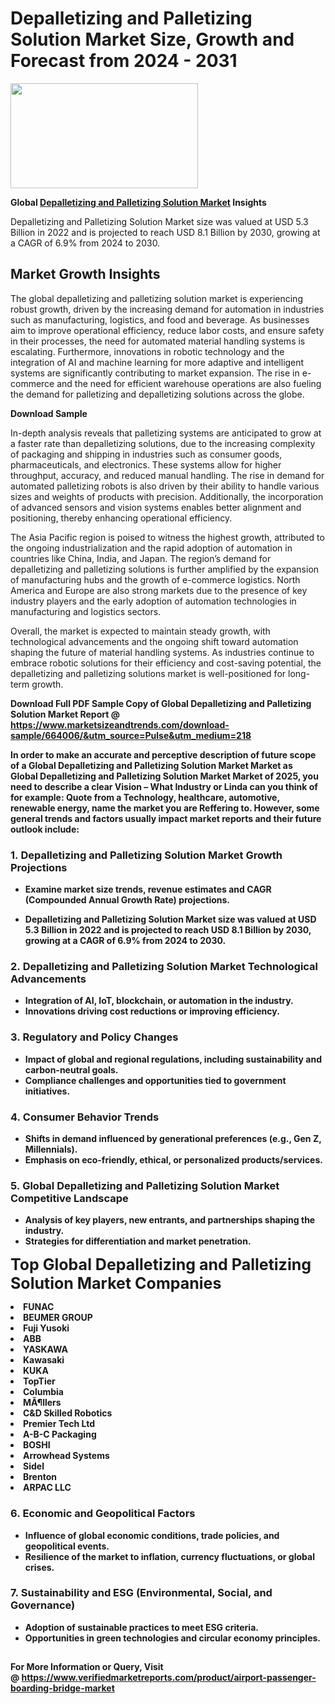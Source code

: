 <H1>Depalletizing and Palletizing Solution Market Size, Growth and Forecast from 2024 - 2031</H1><img class="aligncenter size-medium wp-image-584254" src="https://thirdeyenews.in/wp-content/uploads/2024/09/Global-Market-Research-300x168.jpeg" alt="" width="300" height="168" /><p><strong>Global&nbsp;<a href="https://www.marketsizeandtrends.com/download-sample/664006/&amp;utm_source=Pulse&amp;utm_medium=218">Depalletizing and Palletizing Solution Market</a> Insights</strong></p><p>Depalletizing and Palletizing Solution Market size was valued at USD 5.3 Billion in 2022 and is projected to reach USD 8.1 Billion by 2030, growing at a CAGR of 6.9% from 2024 to 2030.</p><p><h2>Market Growth Insights</h2> <p>The global depalletizing and palletizing solution market is experiencing robust growth, driven by the increasing demand for automation in industries such as manufacturing, logistics, and food and beverage. As businesses aim to improve operational efficiency, reduce labor costs, and ensure safety in their processes, the need for automated material handling systems is escalating. Furthermore, innovations in robotic technology and the integration of AI and machine learning for more adaptive and intelligent systems are significantly contributing to market expansion. The rise in e-commerce and the need for efficient warehouse operations are also fueling the demand for palletizing and depalletizing solutions across the globe.</p> <p><strong>Download Sample</strong></p> <p>In-depth analysis reveals that palletizing systems are anticipated to grow at a faster rate than depalletizing solutions, due to the increasing complexity of packaging and shipping in industries such as consumer goods, pharmaceuticals, and electronics. These systems allow for higher throughput, accuracy, and reduced manual handling. The rise in demand for automated palletizing robots is also driven by their ability to handle various sizes and weights of products with precision. Additionally, the incorporation of advanced sensors and vision systems enables better alignment and positioning, thereby enhancing operational efficiency.</p> <p>The Asia Pacific region is poised to witness the highest growth, attributed to the ongoing industrialization and the rapid adoption of automation in countries like China, India, and Japan. The region’s demand for depalletizing and palletizing solutions is further amplified by the expansion of manufacturing hubs and the growth of e-commerce logistics. North America and Europe are also strong markets due to the presence of key industry players and the early adoption of automation technologies in manufacturing and logistics sectors.</p> <p>Overall, the market is expected to maintain steady growth, with technological advancements and the ongoing shift toward automation shaping the future of material handling systems. As industries continue to embrace robotic solutions for their efficiency and cost-saving potential, the depalletizing and palletizing solutions market is well-positioned for long-term growth.</p> <p><strong></p><p><span class=""><strong>Download Full PDF Sample Copy of Global Depalletizing and Palletizing Solution Market Report</strong> @ <a href="https://www.marketsizeandtrends.com/download-sample/664006/&amp;utm_source=Pulse&amp;utm_medium=218" target="_blank">https://www.marketsizeandtrends.com/download-sample/664006/&amp;utm_source=Pulse&amp;utm_medium=218</a></span></p><p>In order to make an accurate and perceptive description of future scope of a Global&nbsp;Depalletizing and Palletizing Solution Market Market as Global&nbsp;Depalletizing and Palletizing Solution Market Market of 2025, you need to describe a clear Vision &ndash; What Industry or Linda can you think of for example: Quote from a Technology, healthcare, automotive, renewable energy, name the market you are Reffering to. However, some general trends and factors usually impact market reports and their future outlook include:</p><h3>1.&nbsp;<strong>Depalletizing and Palletizing Solution Market Growth Projections</strong></h3><ul><li>Examine market size trends, revenue estimates and CAGR (Compounded Annual Growth Rate) projections.</li><li><p>Depalletizing and Palletizing Solution Market size was valued at USD 5.3 Billion in 2022 and is projected to reach USD 8.1 Billion by 2030, growing at a CAGR of 6.9% from 2024 to 2030.</p></li></ul><h3>2.&nbsp;<strong>Depalletizing and Palletizing Solution Market Technological Advancements</strong></h3><ul><li>Integration of AI, IoT, blockchain, or automation in the industry.</li><li>Innovations driving cost reductions or improving efficiency.</li></ul><h3>3.&nbsp;<strong>Regulatory and Policy Changes</strong></h3><ul><li>Impact of global and regional regulations, including sustainability and carbon-neutral goals.</li><li>Compliance challenges and opportunities tied to government initiatives.</li></ul><h3>4.&nbsp;<strong>Consumer Behavior Trends</strong></h3><ul><li>Shifts in demand influenced by generational preferences (e.g., Gen Z, Millennials).</li><li>Emphasis on eco-friendly, ethical, or personalized products/services.</li></ul><h3>5.&nbsp;<strong>Global Depalletizing and Palletizing Solution Market Competitive Landscape</strong></h3><ul><li>Analysis of key players, new entrants, and partnerships shaping the industry.</li><li>Strategies for differentiation and market penetration.</li></ul><p data-pm-slice="1 1 []"><span style="color: inherit; font-family: inherit; font-size: 25px;">Top Global Depalletizing and Palletizing Solution Market Companies</span></p><div class="" data-test-id=""><p><li>FUNAC</li><li> BEUMER GROUP</li><li> Fuji Yusoki</li><li> ABB</li><li> YASKAWA</li><li> Kawasaki</li><li> KUKA</li><li> TopTier</li><li> Columbia</li><li> MÃ¶llers</li><li> C&D Skilled Robotics</li><li> Premier Tech Ltd</li><li> A-B-C Packaging</li><li> BOSHI</li><li> Arrowhead Systems</li><li> Sidel</li><li> Brenton</li><li> ARPAC LLC</li></p></div><h3>6.&nbsp;<strong>Economic and Geopolitical Factors</strong></h3><ul><li>Influence of global economic conditions, trade policies, and geopolitical events.</li><li>Resilience of the market to inflation, currency fluctuations, or global crises.</li></ul><h3>7.&nbsp;<strong>Sustainability and ESG (Environmental, Social, and Governance)</strong></h3><ul><li>Adoption of sustainable practices to meet ESG criteria.</li><li>Opportunities in green technologies and circular economy principles.</li></ul><h2><strong style="font-size: 14px;">For More Information or Query, Visit @&nbsp;</strong><a style="background-color: #ffffff; font-size: 14px;" href="https://www.marketsizeandtrends.com/report/depalletizing-and-palletizing-solution-market/" target="_blank">https://www.verifiedmarketreports.com/product/airport-passenger-boarding-bridge-market</a></h2>
